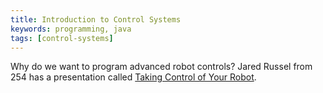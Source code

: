 ```yaml
---
title: Introduction to Control Systems
keywords: programming, java
tags: [control-systems]
---
```


Why do we want to program advanced robot controls? Jared Russel from 254 has a presentation called [Taking Control of Your Robot](https://www.team254.com/documents/control/).
